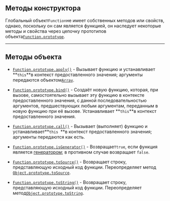 ## Методы конструктора

Глобальный объект`Function`не имеет собственных методов или свойств, однако, поскольку он сам является функцией, он наследует некоторые методы и свойства через цепочку прототипов объекта[`Function.prototype`](https://developer.mozilla.org/ru/docs/Web/JavaScript/Reference/Global_Objects/Function/prototype).

---

## Методы объекта

* [`Function.prototype.apply()`](https://developer.mozilla.org/ru/docs/Web/JavaScript/Reference/Global_Objects/Function/apply) - Вызывает функцию и устанавливает **`this`**в контекст предоставленного значения; аргументы передаются объектом[`Array`](https://developer.mozilla.org/ru/docs/Web/JavaScript/Reference/Global_Objects/Array).

* [`Function.prototype.bind()`](https://developer.mozilla.org/ru/docs/Web/JavaScript/Reference/Global_Objects/Function/bind) - Создаёт новую функцию, которая, при вызове, самостоятельно вызывает эту функцию в контексте предоставленного значения, с данной последовательностью аргументов, предшествующих любым аргументам, переданным в новую функцию при её вызове. Устанавливает **`this`**в контекст предоставленного значения.

* [`Function.prototype.call()`](https://developer.mozilla.org/ru/docs/Web/JavaScript/Reference/Global_Objects/Function/call) - Вызывает \(выполняет\) функцию и устанавливает**`this `**в контекст предоставленного значения; аргументы передаются как есть.

* [`Function.prototype.isGenerator()`](https://developer.mozilla.org/ru/docs/Web/JavaScript/Reference/Global_Objects/Function/isGenerator) - Возвращает`true`, если функция является [генератором](https://developer.mozilla.org/ru/docs/Web/JavaScript/Guide/Iterators_and_Generators); в противном случае возвращает `false`.

* [`Function.prototype.toSource()`](https://developer.mozilla.org/ru/docs/Web/JavaScript/Reference/Global_Objects/Function/toSource) - Возвращает строку, представляющую исходный код функции. Переопределяет метод [`Object.prototype.toSource`](https://developer.mozilla.org/ru/docs/Web/JavaScript/Reference/Global_Objects/Object/toSource).

* [`Function.prototype.toString()`](https://developer.mozilla.org/ru/docs/Web/JavaScript/Reference/Global_Objects/Function/toString) - Возвращает строку, представляющую исходный код функции. Переопределяет метод[`Object.prototype.toString`](https://developer.mozilla.org/ru/docs/Web/JavaScript/Reference/Global_Objects/Object/toString).





